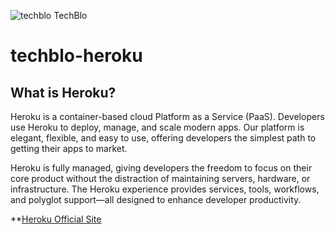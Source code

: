 ![techblo](https://www.techblo.info/favicon.ico) TechBlo
# techblo-heroku
## What is Heroku?
Heroku is a container-based cloud Platform as a Service (PaaS). Developers use Heroku to deploy, manage, and scale modern apps. Our platform is elegant, flexible, and easy to use, offering developers the simplest path to getting their apps to market.

Heroku is fully managed, giving developers the freedom to focus on their core product without the distraction of maintaining servers, hardware, or infrastructure. The Heroku experience provides services, tools, workflows, and polyglot support—all designed to enhance developer productivity.

**[Heroku Official Site](https://www.heroku.com/) 
